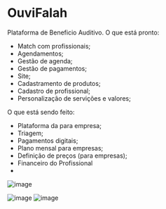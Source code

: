 # OuviFalah
Plataforma de Beneficio Auditivo.
 O que está pronto:
 - Match com profissionais;
 - Agendamentos;
 - Gestão de agenda;
 - Gestão de pagamentos;
 - Site;
 - Cadastramento de produtos;
 - Cadastro de profissional;
 - Personalização de servições e valores;
 
 O que está sendo feito:
 - Plataforma da para empresa;
 - Triagem;
 - Pagamentos digitais;
 - Plano mensal para empresas;
 - Definição de preços (para empresas);
 - Financeiro do Profissional
 - 

![image](https://user-images.githubusercontent.com/64599514/201234344-3bcfe786-f49b-476a-9dc4-26f0f940a005.png)

![image](https://user-images.githubusercontent.com/64599514/201234139-b68f85e5-908c-4e5d-b5c6-a9e879d581c9.png)
![image](https://user-images.githubusercontent.com/64599514/201234207-e1acbd51-395f-407b-bb1f-a5dafced4ce1.png)
